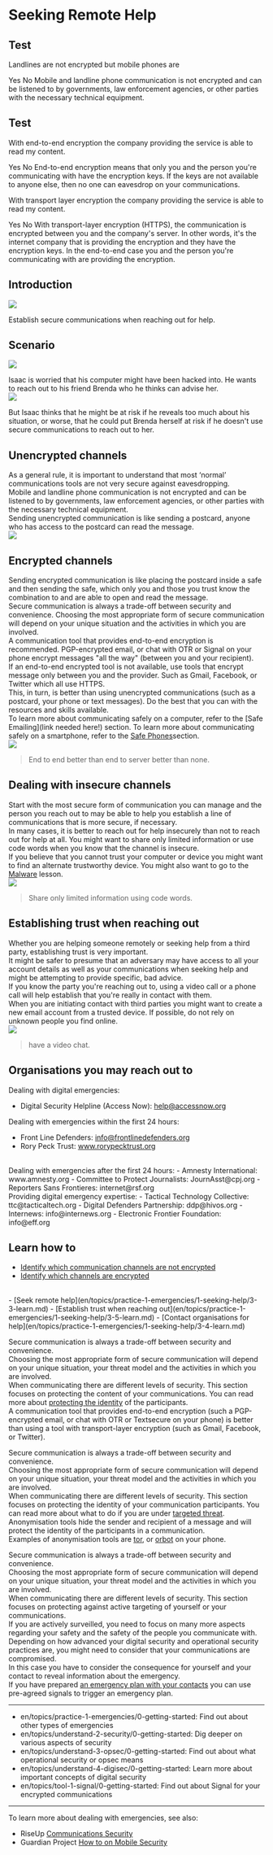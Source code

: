 # Seeking Remote Help
## Test
<quiz name="">
    <question>
        <p>Landlines are not encrypted but mobile phones are</p>
        <answer correct>Yes</answer>
        <answer>No</answer>
        <explanation> Mobile and landline phone communication is not encrypted and can be listened to by governments, law enforcement agencies, or other parties with the necessary technical equipment.</explanation>
    </question>
</quiz>

## Test
<quiz name="">
    <question>
        <p>With end-to-end encryption the company providing the service is able to read my content.</p>
        <answer>Yes</answer>
        <answer correct>No</answer>
        <explanation>End-to-end encryption means that only you and the person you're communicating with have the encryption keys. If the keys are not available to anyone else, then no one can eavesdrop on your communications.</explanation>
    </question>
    <question>
        <p>With transport layer encryption the company providing the service is able to read my content.</p>
        <answer correct>Yes</answer>
        <answer>No</answer>
        <explanation>With transport-layer encryption (HTTPS), the communication is encrypted between you and the company's server. In other words, it's the internet company that is providing the encryption and they have the encryption keys. In the end-to-end case you and the person you're communicating with are providing the encryption.</explanation>
    </question>
</quiz>

## Introduction
![](unit.png)

Establish secure communications when reaching out for help.


## Scenario
![](scenario.png)

Isaac is worried that his computer might have been hacked into. He wants to reach out to his friend Brenda who he thinks can advise her.
<br>
![](scenario.png)

But Isaac thinks that he might be at risk if he reveals too much about his situation, or worse, that he could put Brenda herself at risk if he doesn't use secure communications to reach out to her.


## Unencrypted channels
As a general rule, it is important to understand that most ‘normal’ communications tools are not very secure against eavesdropping.
<br>
Mobile and landline phone communication is not encrypted and can be listened to by governments, law enforcement agencies, or other parties with the necessary technical equipment.
<br>
Sending unencrypted communication is like sending a postcard, anyone who has access to the postcard can read the message.
<br>
![](recap.png)


## Encrypted channels
Sending encrypted communication is like placing the postcard inside a safe and then sending the safe, which only you and those you trust know the combination to and are able to open and read the message.
<br>
Secure communication is always a trade-off between security and convenience. Choosing the most appropriate form of secure communication will depend on your unique situation and the activities in which you are involved.
<br>
A communication tool that provides end-to-end encryption is recommended. PGP-encrypted email, or chat with OTR or Signal on your phone encrypt messages "all the way" (between you and your recipient).
<br>
If an end-to-end encrypted tool is not available, use tools that encrypt message only between you and the provider. Such as Gmail, Facebook, or Twitter which all use HTTPS.
<br>
This, in turn, is better than using unencrypted communications (such as a postcard, your phone or text messages). Do the best that you can with the resources and skills available.
<br>
To learn more about communicating safely on a computer, refer to the [Safe Emailing](link needed here!) section.
To learn more about communicating safely on a smartphone, refer to the [Safe Phones](en/topics/practice-3-safe-phones/0-getting-started/1-intro.md)section.
<br>
![](recap.png)
> End to end better than end to server better than none.


## Dealing with insecure channels
Start with the most secure form of communication you can manage and the person you reach out to may be able to help you establish a line of communications that is more secure, if necessary.
<br>
In many cases, it is better to reach out for help insecurely than not to reach out for help at all. You might want to share only limited information or use code words when you know that the channel is insecure.
<br>
If you believe that you cannot trust your computer or device you might want to find an alternate trustworthy device. You might also want to go to the [Malware](en/topics/practice-1-emergencies/4-malware/1-intro.md) lesson.
<br>
![](recap.png)
> Share only limited information using code words.


## Establishing trust when reaching out
Whether you are helping someone remotely or seeking help from a third party, establishing trust is very important.
<br>
It might be safer to presume that an adversary may have access to all your account details as well as your communications when seeking help and might be attempting to provide specific, bad advice.
<br>
If you know the party you're reaching out to, using a video call or a phone call will help establish that you're really in contact with them.
<br>
When you are initiating contact with third parties you might want to create a new email account from a trusted device. If possible, do not rely on unknown people you find online.
<br>
![](recap.png)
> have a video chat.


## Organisations you may reach out to
Dealing with digital emergencies:
- Digital Security Helpline (Access Now): help@accessnow.org

Dealing with emergencies within the first 24 hours:
- Front Line Defenders: info@frontlinedefenders.org
- Rory Peck Trust: www.rorypecktrust.org

<br>
Dealing with emergencies after the first 24 hours:
- Amnesty International: www.amnesty.org
- Committee to Protect Journalists: JournAsst@cpj.org
- Reporters Sans Frontieres: internet@rsf.org

<br>
Providing digital emergency expertise:
- Tactical Technology Collective: ttc@tacticaltech.org
- Digital Defenders Partnership: ddp@hivos.org
- Internews: info@internews.org
- Electronic Frontier Foundation: info@eff.org


## Learn how to
- [Identify which communication channels are not encrypted](en/topics/practice-1-emergencies/1-seeking-help/3-1-learn.md)
- [Identify which channels are encrypted](en/topics/practice-1-emergencies/1-seeking-help/3-2-learn.md)
<br>
- [Seek remote help](en/topics/practice-1-emergencies/1-seeking-help/3-3-learn.md)
- [Establish trust when reaching out](en/topics/practice-1-emergencies/1-seeking-help/3-5-learn.md)
- [Contact organisations for help](en/topics/practice-1-emergencies/1-seeking-help/3-4-learn.md)
<br>



Secure communication is always a trade-off between security and convenience. 
<br>
Choosing the most appropriate form of secure communication will depend on your unique situation, your threat model and the activities in which you are involved.
<br>
When communicating there are different levels of security. This section focuses on protecting the content of your communications. You can read more about [protecting the identity](5-learn-identity.md) of the participants.
<br>
A communication tool that provides end-to-end encryption (such a PGP-encrypted email, or chat with OTR or Textsecure on your phone) is better than using a tool with transport-layer encryption (such as Gmail, Facebook, or Twitter).


Secure communication is always a trade-off between security and convenience. 
<br>
Choosing the most appropriate form of secure communication will depend on your unique situation, your threat model and the activities in which you are involved.
<br>
When communicating there are different levels of security. This section focuses on protecting the identity of your communication participants. You can read more about what to do if you are under [targeted threat](5-learn-targeted.md).
<br>
Anonymisation tools hide the sender and recipient of a message and will protect the identity of the participants in a communication.
<br>
Examples of anonymisation tools are [tor](en/topics/tool-4-tor/0-getting-started/index.md), or [orbot](en/topics/tool-5-orbot/0-getting-started/index.md) on your phone.
<br>



Secure communication is always a trade-off between security and convenience. 
<br>
Choosing the most appropriate form of secure communication will depend on your unique situation, your threat model and the activities in which you are involved.
<br>
When communicating there are different levels of security. This section focuses on protecting against active targeting of yourself or your communications.
<br>
If you are actively surveilled, you need to focus on many more aspects regarding your safety and the safety of the people you communicate with.
<br>
Depending on how advanced your digital security and operational security practices are, you might need to consider that your communications are compromised.
<br>
In this case you have to consider the consequence for yourself and your contact to reveal information about the emergency. 
<br>
If you have prepared [an emergency plan with your contacts](en/topics/practice-2-planning/4-emergency-plan/index.md) you can use pre-agreed signals to trigger an emergency plan.

---
- en/topics/practice-1-emergencies/0-getting-started: Find out about other types of emergencies
- en/topics/understand-2-security/0-getting-started: Dig deeper on various aspects of security
- en/topics/understand-3-opsec/0-getting-started: Find out about what operational security or opsec means
- en/topics/understand-4-digisec/0-getting-started: Learn more about important concepts of digital security
- en/topics/tool-1-signal/0-getting-started: Find out about Signal for your encrypted communications
---
To learn more about dealing with emergencies, see also:
 * RiseUp [Communications Security](https://help.riseup.net/en/security)
 * Guardian Project [How to on Mobile Security](https://guardianproject.info/howto/)


